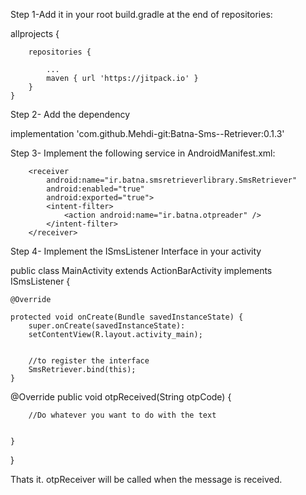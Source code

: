 Step 1-Add it in your root build.gradle at the end of repositories:



allprojects {

		repositories {
    
			...
			maven { url 'https://jitpack.io' }
		}
	}


Step 2- Add the dependency



implementation 'com.github.Mehdi-git:Batna-Sms--Retriever:0.1.3'





Step 3- Implement the following service in AndroidManifest.xml:

        <receiver
            android:name="ir.batna.smsretrieverlibrary.SmsRetriever"
            android:enabled="true"
            android:exported="true">
            <intent-filter>
                <action android:name="ir.batna.otpreader" />
            </intent-filter>
        </receiver>
        
        
        

  Step 4- Implement the ISmsListener Interface in your activity

public class MainActivity extends ActionBarActivity implements ISmsListener {

    @Override
    
    protected void onCreate(Bundle savedInstanceState) {
        super.onCreate(savedInstanceState):
        setContentView(R.layout.activity_main);
        
        
        //to register the interface
        SmsRetriever.bind(this);
    }

    
   @Override
    public void otpReceived(String otpCode) {
    
    
        //Do whatever you want to do with the text
       
       
    }
}

    

Thats it. otpReceiver will be called when the message is received.
